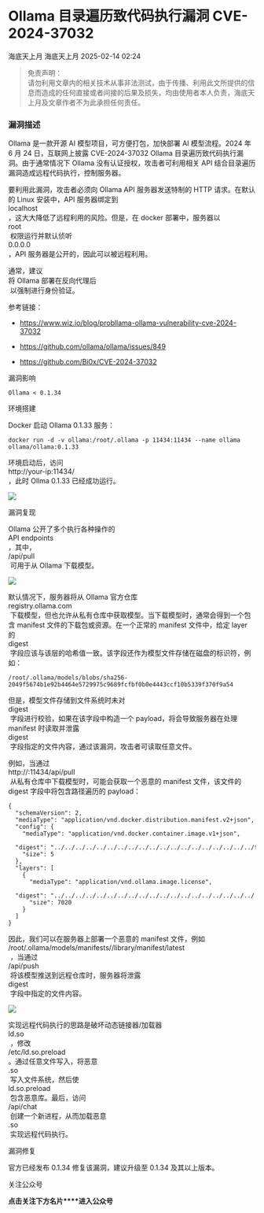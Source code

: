 #  Ollama 目录遍历致代码执行漏洞 CVE-2024-37032   
海底天上月  海底天上月   2025-02-14 02:24  
  
> 免责声明：  
请勿利用文章内的相关技术从事非法测试，由于传播、利用此文所提供的信息而造成的任何直接或者间接的后果及损失，均由使用者本人负责，海底天上月及文章作者不为此承担任何责任。  
  
### 漏洞描述  
  
Ollama 是一款开源 AI 模型项目，可方便打包，加快部署 AI 模型流程。2024 年 6 月 24 日，互联网上披露 CVE-2024-37032 Ollama 目录遍历致代码执行漏洞。由于通常情况下 Ollama 没有认证授权，攻击者可利用相关 API 结合目录遍历漏洞造成远程代码执行，控制服务器。  
  
要利用此漏洞，攻击者必须向 Ollama API 服务器发送特制的 HTTP 请求。在默认的 Linux 安装中，API 服务器绑定到   
localhost  
，这大大降低了远程利用的风险。但是，在 docker 部署中，服务器以   
root  
 权限运行并默认侦听   
0.0.0.0  
，API 服务器是公开的，因此可以被远程利用。  
  
通常，建议   
将 Ollama 部署在反向代理后  
 以强制进行身份验证。  
  
参考链接：  
- https://www.wiz.io/blog/probllama-ollama-vulnerability-cve-2024-37032  
  
- https://github.com/ollama/ollama/issues/849  
  
- https://github.com/Bi0x/CVE-2024-37032  
  
漏洞影响  
```
Ollama < 0.1.34
```  
  
环境搭建  
  
Docker 启动 Ollama 0.1.33 服务：  
```
docker run -d -v ollama:/root/.ollama -p 11434:11434 --name ollama ollama/ollama:0.1.33
```  
  
环境启动后，访问   
http://your-ip:11434/  
，此时 Ollma 0.1.33 已经成功运行。  
  
![](https://mmbiz.qpic.cn/mmbiz_png/fYSUHibFMoaKOvFaJ8hvEuicYPojicjczef7RaULgXQb0ickm1ib9xELzMib2m01SdykyEEczFehIrgLibGsp0dJt9Yhg/640?wx_fmt=png&from=appmsg "")  
  
漏洞复现  
  
Ollama 公开了多个执行各种操作的   
API endpoints  
，其中，   
/api/pull  
 可用于从 Ollama 下载模型。  
  
![](https://mmbiz.qpic.cn/mmbiz_png/fYSUHibFMoaKOvFaJ8hvEuicYPojicjczefgIibo5Uecb9dSShibfa8F7HZPnbPjupsqKA5QVibxSevUa6IH2omSzrZQ/640?wx_fmt=png&from=appmsg "")  
  
默认情况下，服务器将从 Ollama 官方仓库   
registry.ollama.com  
 下载模型，但也允许从私有仓库中获取模型。当下载模型时，通常会得到一个包含 manifest 文件的下载包或资源。在一个正常的 manifest 文件中，给定 layer 的   
digest  
 字段应该与该层的哈希值一致。该字段还作为模型文件存储在磁盘的标识符，例如：  
```
/root/.ollama/models/blobs/sha256-2049f5674b1e92b4464e5729975c9689fcfbf0b0e4443ccf10b5339f370f9a54
```  
  
但是，模型文件存储到文件系统时未对   
digest  
 字段进行校验，如果在该字段中构造一个 payload，将会导致服务器在处理 manifest 时读取并泄露   
digest  
 字段指定的文件内容，通过该漏洞，攻击者可读取任意文件。  
  
例如，当通过    
http://<VICTIM>:11434/api/pull  
 从私有仓库中下载模型时，可能会获取一个恶意的 manifest 文件，该文件的 digest 字段中将包含路径遍历的 payload：  
```
{
  "schemaVersion": 2,
  "mediaType": "application/vnd.docker.distribution.manifest.v2+json",
  "config": {
    "mediaType": "application/vnd.docker.container.image.v1+json",
    "digest": "../../../../../../../../../../../../../../../../../../../traversal",
    "size": 5
  },
  "layers": [
    {
      "mediaType": "application/vnd.ollama.image.license",
      "digest": "../../../../../../../../../../../../../../../../../../../../../traversal",
      "size": 7020
    }
  ]
}
```  
  
因此，我们可以在服务器上部署一个恶意的 manifest 文件，例如   
/root/.ollama/models/manifests/<ATTACKER>/library/manifest/latest  
 ，当通过    
/api/push  
 将该模型推送到远程仓库时，服务器将泄露   
digest  
 字段中指定的文件内容。  
  
![](https://mmbiz.qpic.cn/mmbiz_png/fYSUHibFMoaKOvFaJ8hvEuicYPojicjczefiahX1kvmreUQEicdypSzxZjyJDbOfHlmu91ibfIuokr6Uocnaex5yPI9A/640?wx_fmt=png&from=appmsg "")  
  
实现远程代码执行的思路是破坏动态链接器/加载器   
ld.so  
 ，修改   
/etc/ld.so.preload  
。通过任意文件写入，将恶意   
.so  
 写入文件系统，然后使   
ld.so.preload  
 包含恶意库。最后，访问   
/api/chat  
 创建一个新进程，从而加载恶意   
.so  
 实现远程代码执行。  
  
漏洞修复  
  
官方已经发布 0.1.34 修复该漏洞，建议升级至 0.1.34 及其以上版本。  
  
关注公众号  
  
**点击关注下方名片****进入公众号**  
  
  
  

